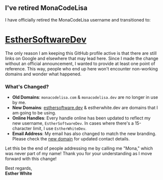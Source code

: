 ## I've retired MonaCodeLisa

I have officially retired the MonaCodeLisa username and transitioned to:

# [EstherSoftwareDev](https://github.com/esthersoftwaredev)

The only reason I am keeping this GitHub profile active is that there are still links on Google and elsewhere that may lead here. Since I made the change without an official announcement, I wanted to provide at least one point of reference. This way, people who end up here won't encounter non-working domains and wonder what happened.

### What's Changed?
- **Old Domains**: `monacodelisa.com` & `monacodelisa.dev` are no longer in use by me.
- **New Domains**: [esthersoftware.dev](https://esthersoftware.dev) & estherwhite.dev are domains that I am going to be using.
- **Online Handles**: Every handle online has been updated to reflect my new username, `EstherSoftwareDev`. In cases where there's a 15-character limit, I use `EstherWhiteDev`.
- **Email Address**: My email has also changed to match the new branding. Please check the [new domain](https://esthersoftware.dev) for updated contact details.

Let this be the end of people addressing me by calling me "Mona," which was never part of my name! 
Thank you for your understanding as I move forward with this change!

Best regards,  
**Esther White**

<!--
**monacodelisa/MonaCodeLisa** is a ✨ _special_ ✨ repository because its `README.md` (this file) appears on your GitHub profile.

Here are some ideas to get you started:

- 🔭 I’m currently working on ...
- 🌱 I’m currently learning ...
- 👯 I’m looking to collaborate on ...
- 🤔 I’m looking for help with ...
- 💬 Ask me about ...
- 📫 How to reach me: ...
- 😄 Pronouns: ...
- ⚡ Fun fact: ...
-->
